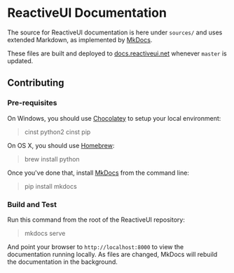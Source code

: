 # ReactiveUI Documentation

The source for ReactiveUI documentation is here under `sources/` and uses extended
Markdown, as implemented by [MkDocs](http://mkdocs.org).

These files are built and deployed to [docs.reactiveui.net](http://docs.reactiveui.net)
whenever `master` is updated.

## Contributing

### Pre-requisites

On Windows, you should use
[Chocolatey](http://chocolatey.org/) to setup your local environment:

> cinst python2
> cinst pip

On OS X, you should use [Homebrew](http://brew.sh/):

> brew install python

Once you've done that, install [MkDocs](http://mkdocs.org) from the command line:

> pip install mkdocs

### Build and Test

Run this command from the root of the ReactiveUI repository:

> mkdocs serve

And point your browser to `http://localhost:8000` to view the documentation running
locally. As files are changed, MkDocs will rebuild the documentation in the
background.
